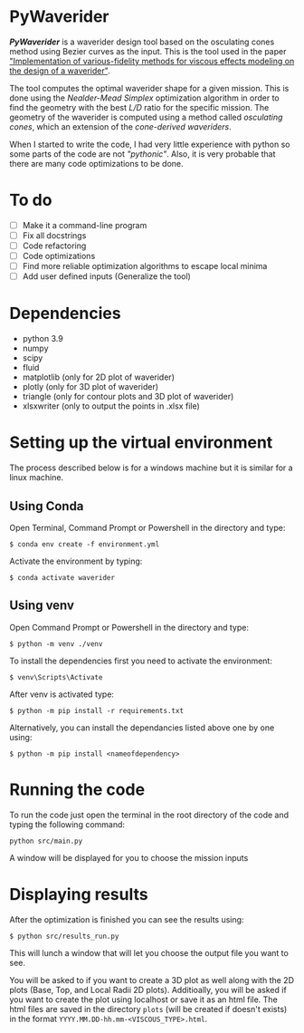 # PyWaverider
***PyWaverider*** is a waverider design tool based on the osculating cones method using Bezier curves as the input. This is the tool used in the paper ["Implementation of various-fidelity methods for viscous effects modeling on the design of a waverider"](http://dx.doi.org/10.1016/j.ast.2023.108141). 

The tool computes the optimal waverider shape for a given mission. This is done using the *Nealder-Mead Simplex* optimization algorithm in order to find the geometry with the best *L/D* ratio for the specific mission. The geometry of the waverider is computed using a method called *osculating cones*, which an extension of the *cone-derived waveriders*.

When I started to write the code, I had very little experience with python so some parts of the code are not *"pythonic"*. Also, it is very probable that there are many code optimizations to be done.

# To do
- [ ] Make it a command-line program 
- [ ] Fix all docstrings
- [ ] Code refactoring
- [ ] Code optimizations
- [ ] Find more reliable optimization algorithms to escape local minima
- [ ] Add user defined inputs (Generalize the tool)

# Dependencies
- python 3.9
- numpy
- scipy
- fluid
- matplotlib (only for 2D plot of waverider)
- plotly (only for 3D plot of waverider)
- triangle (only for contour plots and 3D plot of waverider)
- xlsxwriter (only to output the points in .xlsx file)

# Setting up the virtual environment
The process described below is for a windows machine but it is similar for a linux machine.

## Using Conda
Open Terminal, Command Prompt or Powershell in the directory and type: 
```console
$ conda env create -f environment.yml
```
Activate the environment by typing:
```console
$ conda activate waverider
```

## Using venv
Open Command Prompt or Powershell in the directory and type: 
```console
$ python -m venv ./venv
```
To install the dependencies first you need to activate the environment:
```console
$ venv\Scripts\Activate
```
After venv is activated type:
```console
$ python -m pip install -r requirements.txt
```
Alternatively, you can install the dependancies listed above one by one using:
```console
$ python -m pip install <nameofdependency>
```
# Running the code
To run the code just open the terminal in the root directory of the code and typing the following command:
```console
python src/main.py
```
A window will be displayed for you to choose the mission inputs

# Displaying results
After the optimization is finished you can see the results using:
```console
$ python src/results_run.py
```
This will lunch a window that will let you choose the output file you want to see. 

You will be asked to if you want to create a 3D plot as well along with the 2D plots (Base, Top, and Local Radii 2D plots). Additioally, you will be asked if you want to create the plot using localhost or save it as an html file. The html files are saved in the directory `plots` (will be created if doesn't exists) in the format 
`YYYY.MM.DD-hh.mm-<VISCOUS_TYPE>.html`.
